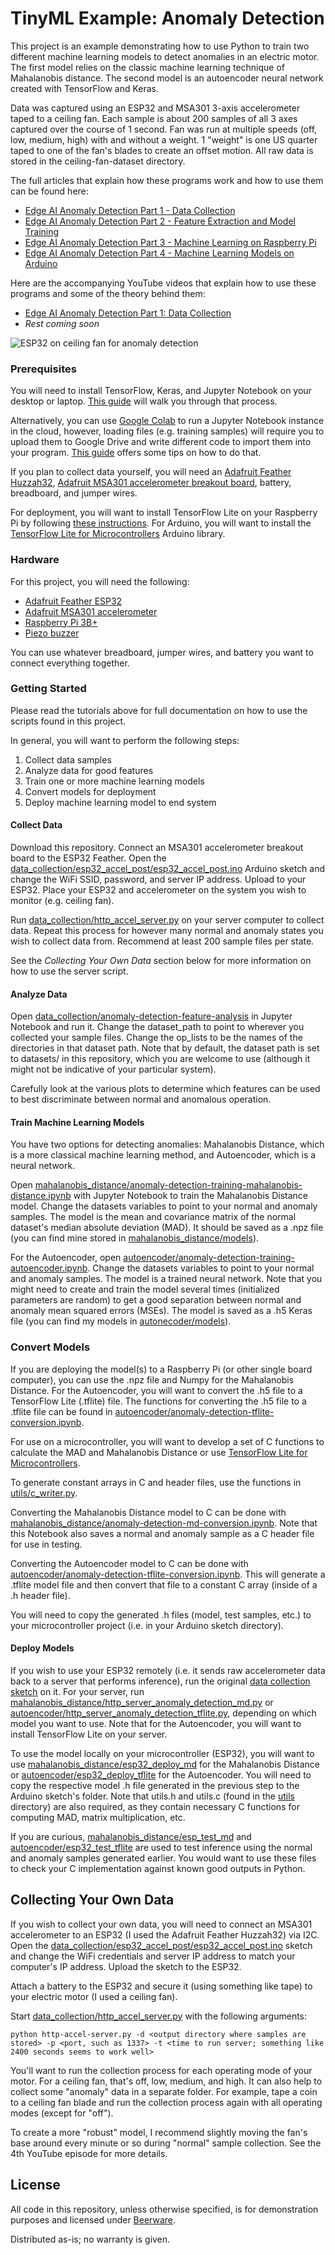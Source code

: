 # TinyML Example: Anomaly Detection

This project is an example demonstrating how to use Python to train two different machine learning models to detect anomalies in an electric motor. The first model relies on the classic machine learning technique of Mahalanobis distance. The second model is an autoencoder neural network created with TensorFlow and Keras.

Data was captured using an ESP32 and MSA301 3-axis accelerometer taped to a ceiling fan. Each sample is about 200 samples of all 3 axes captured over the course of 1 second. Fan was run at multiple speeds (off, low, medium, high) with and without a weight. 1 "weight" is one US quarter taped to one of the fan's blades to create an offset motion. All raw data is stored in the ceiling-fan-dataset directory.

The full articles that explain how these programs work and how to use them can be found here:
* [Edge AI Anomaly Detection Part 1 - Data Collection](https://www.digikey.com/en/maker/projects/edge-ai-anomaly-detection-part-1-data-collection/7bb112f76ef644edaedc5e08dba5faae)
* [Edge AI Anomaly Detection Part 2 - Feature Extraction and Model Training](https://www.digikey.com/en/maker/projects/edge-ai-anomaly-detection-part-2-feature-extraction-and-model-training/70927a6e439b49bea7305953a3c9bfff)
* [Edge AI Anomaly Detection Part 3 - Machine Learning on Raspberry Pi](https://www.digikey.com/en/maker/projects/edge-ai-anomaly-detection-part-3-machine-learning-on-raspberry-pi/af9dd958b23d4ea1b40bc3cc060ef8c9)
* [Edge AI Anomaly Detection Part 4 - Machine Learning Models on Arduino](https://www.digikey.com/en/maker/projects/edge-ai-anomaly-detection-part-4-machine-learning-models-on-arduino/afacfc3dbaf24c6c94a55c4afae1afb2)

Here are the accompanying YouTube videos that explain how to use these programs and some of the theory behind them:
* [Edge AI Anomaly Detection Part 1: Data Collection](https://www.youtube.com/watch?v=Bxd7W1I-tq4)
* *Rest coming soon*

![ESP32 on ceiling fan for anomaly detection](https://raw.githubusercontent.com/ShawnHymel/tflite-anomaly-detection-example/master/images/fan-anomaly-detection-cover.jpg)

### Prerequisites

You will need to install TensorFlow, Keras, and Jupyter Notebook on your desktop or laptop. [This guide](https://www.digikey.com/en/maker/projects/getting-started-with-machine-learning-using-tensorflow-and-keras/0746640deea84313998f5f95c8206e5b) will walk you through that process. 

Alternatively, you can use [Google Colab](https://colab.research.google.com/) to run a Jupyter Notebook instance in the cloud, however, loading files (e.g. training samples) will require you to upload them to Google Drive and write different code to import them into your program. [This guide](https://towardsdatascience.com/3-ways-to-load-csv-files-into-colab-7c14fcbdcb92) offers some tips on how to do that.

If you plan to collect data yourself, you will need an [Adafruit Feather Huzzah32](https://www.digikey.com/product-detail/en/adafruit-industries-llc/3591/1528-2514-ND/8119805), [Adafruit MSA301 accelerometer breakout board](https://www.digikey.com/products/en/development-boards-kits-programmers/evaluation-boards-expansion-boards-daughter-cards/797?k=msa301), battery, breadboard, and jumper wires.

For deployment, you will want to install TensorFlow Lite on your Raspberry Pi by following [these instructions](https://www.tensorflow.org/lite/guide/python). For Arduino, you will want to install the [TensorFlow Lite for Microcontrollers](https://www.tensorflow.org/lite/microcontrollers) Arduino library.

### Hardware

For this project, you will need the following:

* [Adafruit Feather ESP32](https://www.digikey.com/product-detail/en/adafruit-industries-llc/3591/1528-2514-ND/8119805)
* [Adafruit MSA301 accelerometer](https://www.digikey.com/product-detail/en/adafruit-industries-llc/4344/1528-4344-ND/10419635)
* [Raspberry Pi 3B+](https://www.digikey.com/product-detail/en/raspberry-pi/RASPBERRY-PI-3-MODEL-B-/1690-1025-ND/8571724)
* [Piezo buzzer](https://www.digikey.com/product-detail/en/db-unlimited/IP303012-1/2104-IP303012-1-ND/9990516)

You can use whatever breadboard, jumper wires, and battery you want to connect everything together.

### Getting Started

Please read the tutorials above for full documentation on how to use the scripts found in this project.

In general, you will want to perform the following steps:

1. Collect data samples
2. Analyze data for good features
3. Train one or more machine learning models
4. Convert models for deployment
5. Deploy machine learning model to end system

#### Collect Data

Download this repository. Connect an MSA301 accelerometer breakout board to the ESP32 Feather. Open the [data_collection/esp32_accel_post/esp32_accel_post.ino](https://github.com/ShawnHymel/tinyml-example-anomaly-detection/blob/master/data_collection/esp32_accel_post/esp32_accel_post.ino) Arduino sketch and change the WiFi SSID, password, and server IP address. Upload to your ESP32. Place your ESP32 and accelerometer on the system you wish to monitor (e.g. ceiling fan).

Run [data_collection/http_accel_server.py](https://github.com/ShawnHymel/tinyml-example-anomaly-detection/blob/master/data_collection/http_accel_server.py) on your server computer to collect data. Repeat this process for however many normal and anomaly states you wish to collect data from. Recommend at least 200 sample files per state.

See the *Collecting Your Own Data* section below for more information on how to use the server script.

#### Analyze Data

Open [data_collection/anomaly-detection-feature-analysis](https://github.com/ShawnHymel/tinyml-example-anomaly-detection/blob/master/data_collection/anomaly-detection-feature-analysis.ipynb) in Jupyter Notebook and run it. Change the dataset_path to point to wherever you collected your sample files. Change the op_lists to be the names of the directories in that dataset path. Note that by default, the dataset path is set to datasets/ in this repository, which you are welcome to use (although it might not be indicative of your particular system).

Carefully look at the various plots to determine which features can be used to best discriminate between normal and anomalous operation.

#### Train Machine Learning Models

You have two options for detecting anomalies: Mahalanobis Distance, which is a more classical machine learning method, and Autoencoder, which is a neural network.

Open [mahalanobis_distance/anomaly-detection-training-mahalanobis-distance.ipynb](https://github.com/ShawnHymel/tinyml-example-anomaly-detection/blob/master/mahalanobis_distance/anomaly-detection-training-mahalanobis-distance.ipynb) with Jupyter Notebook to train the Mahalanobis Distance model. Change the datasets variables to point to your normal and anomaly samples. The model is the mean and covariance matrix of the normal dataset's median absolute deviation (MAD). It should be saved as a .npz file (you can find mine stored in [mahalanobis_distance/models](https://github.com/ShawnHymel/tinyml-example-anomaly-detection/tree/master/mahalanobis_distance/models)).

For the Autoencoder, open [autoencoder/anomaly-detection-training-autoencoder.ipynb](https://github.com/ShawnHymel/tinyml-example-anomaly-detection/blob/master/autoencoder/anomaly-detection-training-autoencoder.ipynb). Change the datasets variables to point to your normal and anomaly samples. The model is a trained neural network. Note that you might need to create and train the model several times (initialized parameters are random) to get a good separation between normal and anomaly mean squared errors (MSEs). The model is saved as a .h5 Keras file (you can find my models in [autonecoder/models](https://github.com/ShawnHymel/tinyml-example-anomaly-detection/tree/master/autoencoder/models)).

### Convert Models

If you are deploying the model(s) to a Raspberry Pi (or other single board computer), you can use the .npz file and Numpy for the Mahalanobis Distance. For the Autoencoder, you will want to convert the .h5 file to a TensorFlow Lite (.tflite) file. The functions for converting the .h5 file to a .tflite file can be found in [autoencoder/anomaly-detection-tflite-conversion.ipynb](https://github.com/ShawnHymel/tinyml-example-anomaly-detection/blob/master/autoencoder/anomaly-detection-tflite-conversion.ipynb).

For use on a microcontroller, you will want to develop a set of C functions to calculate the MAD and Mahalanobis Distance or use [TensorFlow Lite for Microcontrollers](https://www.tensorflow.org/lite/microcontrollers).

To generate constant arrays in C and header files, use the functions in [utils/c_writer.py](https://github.com/ShawnHymel/tinyml-example-anomaly-detection/blob/master/utils/c_writer.py).

Converting the Mahalanobis Distance model to C can be done with [mahalanobis_distance/anomaly-detection-md-conversion.ipynb](https://github.com/ShawnHymel/tinyml-example-anomaly-detection/blob/master/mahalanobis_distance/anomaly-detection-md-conversion.ipynb). Note that this Notebook also saves a normal and anomaly sample as a C header file for use in testing.

Converting the Autoencoder model to C can be done with [autoencoder/anomaly-detection-tflite-conversion.ipynb](https://github.com/ShawnHymel/tinyml-example-anomaly-detection/blob/master/autoencoder/anomaly-detection-tflite-conversion.ipynb). This will generate a .tflite model file and then convert that file to a constant C array (inside of a .h header file).

You will need to copy the generated .h files (model, test samples, etc.) to your microcontroller project (i.e. in your Arduino sketch directory).

#### Deploy Models

If you wish to use your ESP32 remotely (i.e. it sends raw accelerometer data back to a server that performs inference), run the original [data collection sketch](https://github.com/ShawnHymel/tinyml-example-anomaly-detection/blob/master/data_collection/esp32_accel_post/esp32_accel_post.ino) on it. For your server, run [mahalanobis_distance/http_server_anomaly_detection_md.py](https://github.com/ShawnHymel/tinyml-example-anomaly-detection/blob/master/mahalanobis_distance/http_server_anomaly_detection_md.py) or [autoencoder/http_server_anomaly_detection_tflite.py](https://github.com/ShawnHymel/tinyml-example-anomaly-detection/blob/master/autoencoder/http_server_anomaly_detection_tflite.py), depending on which model you want to use. Note that for the Autoencoder, you will want to install TensorFlow Lite on your server.

To use the model locally on your microcontroller (ESP32), you will want to use [mahalanobis_distance/esp32_deploy_md](https://github.com/ShawnHymel/tinyml-example-anomaly-detection/tree/master/mahalanobis_distance/esp32_deploy_md) for the Mahalanobis Distance or [autoencoder/esp32_deploy_tflite](https://github.com/ShawnHymel/tinyml-example-anomaly-detection/tree/master/autoencoder/esp32_deploy_tflite) for the Autoencoder. You will need to copy the respective model .h file generated in the previous step to the Arduino sketch's folder. Note that utils.h and utils.c (found in the [utils](https://github.com/ShawnHymel/tinyml-example-anomaly-detection/tree/master/utils) directory) are also required, as they contain necessary C functions for computing MAD, matrix multiplication, etc.

If you are curious, [mahalanobis_distance/esp_test_md](https://github.com/ShawnHymel/tinyml-example-anomaly-detection/tree/master/mahalanobis_distance/esp32_test_md) and [autoencoder/esp32_test_tflite](https://github.com/ShawnHymel/tinyml-example-anomaly-detection/tree/master/autoencoder/esp32_test_tflite) are used to test inference using the normal and anomaly samples generated earlier. You would want to use these files to check your C implementation against known good outputs in Python.

Collecting Your Own Data
---------------

If you wish to collect your own data, you will need to connect an MSA301 accelerometer to an ESP32 (I used the Adafruit Feather Huzzah32) via I2C. Open the [data_collection/esp32_accel_post/esp32_accel_post.ino](https://github.com/ShawnHymel/tinyml-example-anomaly-detection/blob/master/data_collection/esp32_accel_post/esp32_accel_post.ino) sketch and change the WiFi credentials and server IP address to match your computer's IP address. Upload the sketch to the ESP32.

Attach a battery to the ESP32 and secure it (using something like tape) to your electric motor (I used a ceiling fan).

Start [data_collection/http_accel_server.py](https://github.com/ShawnHymel/tinyml-example-anomaly-detection/blob/master/data_collection/http_accel_server.py) with the following arguments:

```
python http-accel-server.py -d <output directory where samples are stored> -p <port, such as 1337> -t <time to run server; something like 2400 seconds seems to work well>
```

You'll want to run the collection process for each operating mode of your motor. For a ceiling fan, that's off, low, medium, and high. It can also help to collect some "anomaly" data in a separate folder. For example, tape a coin to a ceiling fan blade and run the collection process again with all operating modes (except for "off").

To create a more "robust" model, I recommend slightly moving the fan's base around every minute or so during "normal" sample collection. See the 4th YouTube episode for more details.

License
-------

All code in this repository, unless otherwise specified, is for demonstration purposes and licensed under [Beerware](https://en.wikipedia.org/wiki/Beerware).

Distributed as-is; no warranty is given.